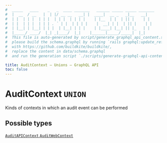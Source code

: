 ```yaml
---
#  _____   ____    _   _  ____ _______   ______ _____ _____ _______
#  |  __  / __   |  | |/ __ __   __| |  ____|  __ _   _|__   __|
#  | |  | | |  | | |  | | |  | | | |    | |__  | |  | || |    | |
#  | |  | | |  | | | . ` | |  | | | |    |  __| | |  | || |    | |
#  | |__| | |__| | | |  | |__| | | |    | |____| |__| || |_   | |
#  |_____/ ____/  |_| _|____/  |_|    |______|_____/_____|  |_|
#  This file is auto-generated by script/generate_graphql_api_content.sh,
#  please build the schema.graphql by running `rails graphql:update_reference_schema`
#  with https://github.com/buildkite/buildkite/,
#  replace the content in data/schema.graphql
#  and run the generation script `./scripts/generate-graphql-api-content.sh`.

title: AuditContext – Unions – GraphQL API
toc: false
---
```


<!-- vale off -->
<h1 class="has-pills" data-algolia-exclude>
  AuditContext
  <span class="pill pill--union pill--normal-case pill--large"><code>UNION</code></span>
</h1>
<!-- vale on -->

Kinds of contexts in which an audit event can be performed

<h2 data-algolia-exclude>Possible types</h2>
<div><a href="/docs/apis/graphql/schemas/object/auditapicontext" class="pill pill--object pill--normal-case pill--large" title="Go to OBJECT AuditAPIContext">
  <code>AuditAPIContext</code>
</a>
<a href="/docs/apis/graphql/schemas/object/auditwebcontext" class="pill pill--object pill--normal-case pill--large" title="Go to OBJECT AuditWebContext">
  <code>AuditWebContext</code>
</a>
</div>
